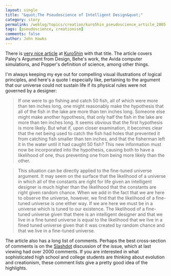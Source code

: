 ```yaml
---
layout: single 
title: "&quot;The Pseudoscience of Intelligent Design&quot;" 
category: story
permalink: /weblog/topics/creation/kuro5hin_pseudoscience_article_2005.html
tags: [pseudoscience, creationism] 
comments: false 
author: John Hawks 
---
```



<p>
There is <a href="http://www.kuro5hin.org/story/2005/4/27/03541/2520">very nice article</a> at <a href="http://www.kuro5hin.org">Kuro5hin</a> with that title. The article covers Paley's Argument from Design, Behe's work, the Avida computer simulations, and Popper's definition of science, among other things. 
</p>

<p>
I'm always keeping my eye out for compelling visual illustrations of logical principles, and here's a quote I especially like, pertaining to the argument that our universe could not sustain life if its physical rules were not governed by a designer: 
</p>

<blockquote>If one were to go fishing and catch 50 fish, all of which were more than ten inches long, one might reasonably make the hypothesis that all of the fish in the lake are more than ten inches long. Someone else might make another hypothesis, that only half the fish in the lake are more than ten inches long. It seems obvious that the first hypothesis is more likely. But what if, upon closer examination, it becomes clear that the net being used to catch the fish had holes that prevented it from catching fish smaller than ten inches, and that the fisherman left it in the water until it had caught 50 fish? This new information must now be incorporated into the hypothesis, causing both to have a likelihood of one, thus preventing one from being more likely than the other.</blockquote>

<blockquote>This situation can be directly applied to the fine-tuned universe argument. It may seem on the surface that the likelihood of a universe in which all of the constants are right for life given an intelligent designer is much higher than the likelihood that the constants are right given random chance. When we add in the fact that we are here to observe the universe, however, we find that the likelihood of a fine-tuned universe is one either way. If we are here we must be in a universe which is tuned to our existence. The likelihood of a fine-tuned universe given that there is an intelligent designer and that we live in a fine tuned universe is equal to the likelihood that we live in a fined tuned universe given that it was created by random chance and that we live in a fine-tuned universe. </blockquote>

<p>
The article also has a long list of comments. Perhaps the best cross-section of comments is on the <a href="http://science.slashdot.org/article.pl?sid=05/05/02/1059247&tid=146&tid=191&tid=14">Slashdot</a> discussion of the issue, which at last viewing had over 2000 comments. If you are interested in what sophisticated high school and college students are thinking about evolution and creationism, these comment lists give a pretty good idea of the highlights.  
</p>

